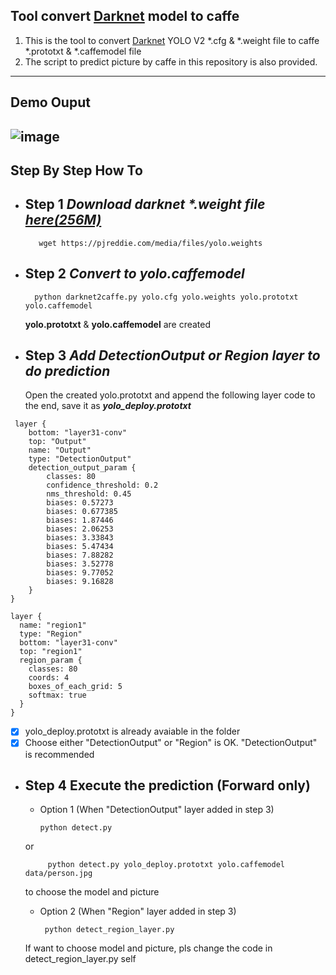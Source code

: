 ## Tool convert [Darknet][1] model to caffe

 1. This is the tool to convert [Darknet][1] YOLO V2 *.cfg & *.weight file to caffe *.prototxt & *.caffemodel file
 2. The script to predict picture by caffe in this repository is also provided.


----------
## Demo Ouput 
![image](https://github.com/quhezheng/caffe_yolo_v2/blob/master/darknet/demo.jpg)
----------
## Step By Step How To 

- ## Step 1     *Download darknet \*.weight file [here(256M)][2]* 

         wget https://pjreddie.com/media/files/yolo.weights
 
- ## Step 2  *Convert to yolo.caffemodel*
 
        python darknet2caffe.py yolo.cfg yolo.weights yolo.prototxt yolo.caffemodel
   
     **yolo.prototxt** & **yolo.caffemodel** are created


- ## Step 3  *Add **DetectionOutput** or **Region** layer to do prediction*

  Open the created yolo.prototxt and append the following layer code to the end, save it as ***yolo_deploy.prototxt***
  
```   
 layer {
    bottom: "layer31-conv"
    top: "Output"
    name: "Output"
    type: "DetectionOutput"
    detection_output_param {
        classes: 80
        confidence_threshold: 0.2
        nms_threshold: 0.45
        biases: 0.57273
        biases: 0.677385
        biases: 1.87446
        biases: 2.06253
        biases: 3.33843
        biases: 5.47434
        biases: 7.88282
        biases: 3.52778
        biases: 9.77052
        biases: 9.16828
    }
}

layer {
  name: "region1"
  type: "Region"
  bottom: "layer31-conv"
  top: "region1"
  region_param {
    classes: 80
    coords: 4
    boxes_of_each_grid: 5
    softmax: true
  }
}
``` 
 - [x] yolo_deploy.prototxt is already avaiable in the folder
 - [x] Choose either "DetectionOutput" or "Region" is OK. "DetectionOutput" is recommended

 - ## Step 4  Execute the prediction (Forward only)

      - Option 1  (When "DetectionOutput" layer added in step 3)

            python detect.py
    or
    
            python detect.py yolo_deploy.prototxt yolo.caffemodel data/person.jpg 
    to choose the model and picture
          
      - Option 2  (When "Region" layer added in step 3)
      
             python detect_region_layer.py
   If want to choose model and picture, pls change the code in detect_region_layer.py self
   
   
   
   
  [1]: https://pjreddie.com/darknet/yolo/
  [2]: https://pjreddie.com/media/files/yolo.weights
